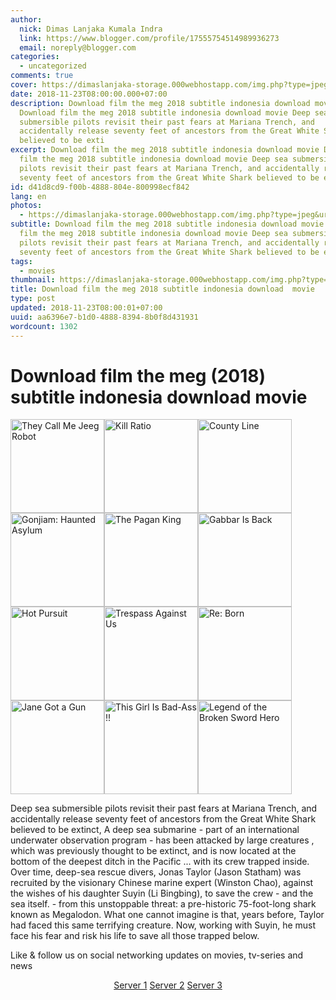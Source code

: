 ```yaml
---
author:
  nick: Dimas Lanjaka Kumala Indra
  link: https://www.blogger.com/profile/17555754514989936273
  email: noreply@blogger.com
categories:
  - uncategorized
comments: true
cover: https://dimaslanjaka-storage.000webhostapp.com/img.php?type=jpeg&url=https://image.tmdb.org/t/p/w185/hHgsvMPhGQ5T7kJsSezQHBjGDBp.jpg
date: 2018-11-23T08:00:00.000+07:00
description: Download film the meg 2018 subtitle indonesia download movie
  Download film the meg 2018 subtitle indonesia download movie Deep sea
  submersible pilots revisit their past fears at Mariana Trench, and
  accidentally release seventy feet of ancestors from the Great White Shark
  believed to be exti
excerpt: Download film the meg 2018 subtitle indonesia download movie Download
  film the meg 2018 subtitle indonesia download movie Deep sea submersible
  pilots revisit their past fears at Mariana Trench, and accidentally release
  seventy feet of ancestors from the Great White Shark believed to be exti
id: d41d8cd9-f00b-4888-804e-800998ecf842
lang: en
photos:
  - https://dimaslanjaka-storage.000webhostapp.com/img.php?type=jpeg&url=https://image.tmdb.org/t/p/w185/hHgsvMPhGQ5T7kJsSezQHBjGDBp.jpg
subtitle: Download film the meg 2018 subtitle indonesia download movie Download
  film the meg 2018 subtitle indonesia download movie Deep sea submersible
  pilots revisit their past fears at Mariana Trench, and accidentally release
  seventy feet of ancestors from the Great White Shark believed to be exti
tags:
  - movies
thumbnail: https://dimaslanjaka-storage.000webhostapp.com/img.php?type=jpeg&url=https://image.tmdb.org/t/p/w185/hHgsvMPhGQ5T7kJsSezQHBjGDBp.jpg
title: Download film the meg 2018 subtitle indonesia download  movie
type: post
updated: 2018-11-23T08:00:01+07:00
uuid: aa6396e7-b1d0-4888-8394-8b0f8d431931
wordcount: 1302
---
```


<h1 for="title" class="notranslate">Download film the meg (2018) subtitle indonesia download  movie   </h1>  <div id="img-wrap" class="container w3-container">  <img class="img-thumbnail" alt="They Call Me Jeeg Robot" src="https://dimaslanjaka-storage.000webhostapp.com/img.php?type=jpeg&amp;url=https://image.tmdb.org/t/p/w185/hHgsvMPhGQ5T7kJsSezQHBjGDBp.jpg" width="150px" height="150px" style="display:inline-block"><img class="img-thumbnail" alt="Kill Ratio" src="https://dimaslanjaka-storage.000webhostapp.com/img.php?type=jpeg&amp;url=https://image.tmdb.org/t/p/w185/n8WG5w2hQT41dmDUWPSM0Pigfko.jpg" width="150px" height="150px" style="display:inline-block"><img class="img-thumbnail" alt="County Line" src="https://dimaslanjaka-storage.000webhostapp.com/img.php?type=jpeg&amp;url=https://image.tmdb.org/t/p/w185/79hkDegtPvqbl2K6NxxumLTQ5bE.jpg" width="150px" height="150px" style="display:inline-block"><img class="img-thumbnail" alt="Gonjiam: Haunted Asylum" src="https://dimaslanjaka-storage.000webhostapp.com/img.php?type=jpeg&amp;url=https://image.tmdb.org/t/p/w185/s4eoWQO9qb6dChmOMeqnsZtz6fl.jpg" width="150px" height="150px" style="display:inline-block"><img class="img-thumbnail" alt="The Pagan King" src="https://dimaslanjaka-storage.000webhostapp.com/img.php?type=jpeg&amp;url=https://image.tmdb.org/t/p/w185/h1dH8MmGfeTqbLh8ZoIZaq64bkg.jpg" width="150px" height="150px" style="display:inline-block"><img class="img-thumbnail" alt="Gabbar Is Back" src="https://dimaslanjaka-storage.000webhostapp.com/img.php?type=jpeg&amp;url=https://image.tmdb.org/t/p/w185/l798CIaRjYMcHtP5vbpQRJjtOcP.jpg" width="150px" height="150px" style="display:inline-block"><img class="img-thumbnail" alt="Hot Pursuit" src="https://dimaslanjaka-storage.000webhostapp.com/img.php?type=jpeg&amp;url=https://image.tmdb.org/t/p/w185/rQSebx3Ie1TL12TbHwFoVqRMU5r.jpg" width="150px" height="150px" style="display:inline-block"><img class="img-thumbnail" alt="Trespass Against Us" src="https://dimaslanjaka-storage.000webhostapp.com/img.php?type=jpeg&amp;url=https://image.tmdb.org/t/p/w185/4lGKBscylAN093abvEo751rDIyF.jpg" width="150px" height="150px" style="display:inline-block"><img class="img-thumbnail" alt="Re: Born" src="https://dimaslanjaka-storage.000webhostapp.com/img.php?type=jpeg&amp;url=https://image.tmdb.org/t/p/w185/fkIsBtjuf8q8hDQ9mxMEPzOYgPc.jpg" width="150px" height="150px" style="display:inline-block"><img class="img-thumbnail" alt="Jane Got a Gun" src="https://dimaslanjaka-storage.000webhostapp.com/img.php?type=jpeg&amp;url=https://image.tmdb.org/t/p/w185/nkIy7P21LL6kWgBI4YfGrHAkans.jpg" width="150px" height="150px" style="display:inline-block"><img class="img-thumbnail" alt="This Girl Is Bad-Ass !!" src="https://dimaslanjaka-storage.000webhostapp.com/img.php?type=jpeg&amp;url=https://layarindo21.ws/wp-content/uploads/2017/04/tv8iTZXjaSchKugv2qSZvmIF7Ax-150x150.jpg" width="150px" height="150px" style="display:inline-block"><img class="img-thumbnail" alt="Legend of the Broken Sword Hero" src="https://dimaslanjaka-storage.000webhostapp.com/img.php?type=jpeg&amp;url=https://image.tmdb.org/t/p/w185/hphpwAmXa7AEgZEjgsp4e8ay7PS.jpg" width="150px" height="150px" style="display:inline-block">  </div>  <div class="container w3-container">  <div class="desc"><p class="f-desc"> <span class="notranslate"> Deep sea submersible pilots revisit their past fears at Mariana Trench, and accidentally release seventy feet of ancestors from the Great White Shark believed to be extinct, A deep sea submarine - part of an international underwater observation program - has been attacked by large creatures , which was previously thought to be extinct, and is now located at the bottom of the deepest ditch in the Pacific ... with its crew trapped inside.</span> <span class="notranslate"> Over time, deep-sea rescue divers, Jonas Taylor (Jason Statham) was recruited by the visionary Chinese marine expert (Winston Chao), against the wishes of his daughter Suyin (Li Bingbing), to save the crew - and the sea itself.</span> <span class="notranslate"> - from this unstoppable threat: a pre-historic 75-foot-long shark known as Megalodon.</span> <span class="notranslate"> What one cannot imagine is that, years before, Taylor had faced this same terrifying creature.</span> <span class="notranslate"> Now, working with Suyin, he must face his fear and risk his life to save all those trapped below.</span> </p></div>  <p class="desc"> <span class="notranslate"> Like &amp; follow us on social networking updates on movies, tv-series and news</span> </p>  </div>  <div class="container w3-container"><center> <span class="notranslate"> <a href="http://menujulink.me/BMLXurV" target="_blank" title="" alt="" rel="noopener noreferer nofollow">Server 1</a> <a href="http://menujulink.me/UFN4InVR" target="_blank" title="" alt="" rel="noopener noreferer nofollow">Server 2</a> <a href="http://menujulink.me/zgKafl2t" target="_blank" title="" alt="" rel="noopener noreferer nofollow">Server 3</a></span> </center></div>  <link href="https://codepen.io/dimaslanjaka/pen/yQaNEp.css" rel="stylesheet">  <script>  function imagE(image_url){        var http = new XMLHttpRequest();        http.open("HEAD", image_url, false);      //http.open("GET", image_url, false);      http.send();      return http.status;      //return http.status != 404;    }    function chx(){  $( "img" ).each(function() {    var image_url = $(this).attr("src");    var img_this = $(this);    if (imagE(image_url) !== 200){      img_this.remove();    }  /*$.get(image_url)      .done(function() {                 }).fail(function() {            img_this.remove();      });*/  });  }/*  setTimeout(function() {  if(typeof jQuery=="undefined") {      var headTag = document.getElementsByTagName("head")[0];      var jqTag = document.createElement("script");      jqTag.type = "text/javascript";      jqTag.src = "https://cdnjs.cloudflare.com/ajax/libs/jquery/3.3.1/jquery.min.js";      jqTag.onload = chx;      headTag.appendChild(jqTag);  } else { chx(); }  }, 500);*/  var limit = 0;  function keluar_ga(){  $( "img" ).each(function() {    var image_url = $(this).attr("src");    var img_this = $(this);    img_this.on("error", function (){ img_this.attr("src", "https://res.cloudinary.com/dimaslanjaka/image/fetch/http://media.wired.com/photos/5926db217034dc5f91becd6b/master/w_900,c_limit/so-logo-s.jpg"); })  });   //return $("body").html("*"+limit+"\n");   //clearInterval(udah);    }    var udah = setInterval(keluar_ga, 100);  </script>
